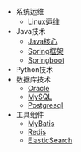 * 系统运维
    * [Linux运维](/)
* Java技术
    * [Java核心](/java/README.md)
    * [Spring框架](/java/spring/)
    * [Springboot](/java/spring-boot/)
* Python技术
* 数据库技术
    * [Oracle](/db/)
    * [MySQL](/db/mysql/)
    * [Postgresql](/db/pg/)
* 工具组件
    * [MyBatis](/tools/)
    * [Redis](/tools/redis/)
    * [ElasticSearch](/tools/elasticsearch/)